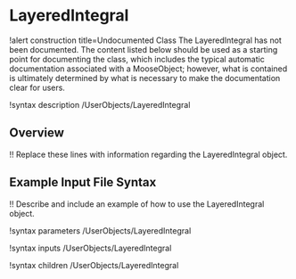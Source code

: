 # LayeredIntegral

!alert construction title=Undocumented Class
The LayeredIntegral has not been documented. The content listed below should be used as a starting point for
documenting the class, which includes the typical automatic documentation associated with a
MooseObject; however, what is contained is ultimately determined by what is necessary to make the
documentation clear for users.

!syntax description /UserObjects/LayeredIntegral

## Overview

!! Replace these lines with information regarding the LayeredIntegral object.

## Example Input File Syntax

!! Describe and include an example of how to use the LayeredIntegral object.

!syntax parameters /UserObjects/LayeredIntegral

!syntax inputs /UserObjects/LayeredIntegral

!syntax children /UserObjects/LayeredIntegral
